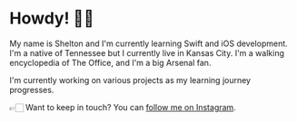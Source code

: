 # Howdy! 👋🏻

My name is Shelton and I'm currently learning Swift and iOS development. I'm a native of Tennessee but I currently live in Kansas City. I'm a walking encyclopedia of The Office, and I'm a big Arsenal fan.

I'm currently working on various projects as my learning journey progresses.

👉🏻 Want to keep in touch? You can [follow me on Instagram](https://www.instagram.com/rsbios/). 
